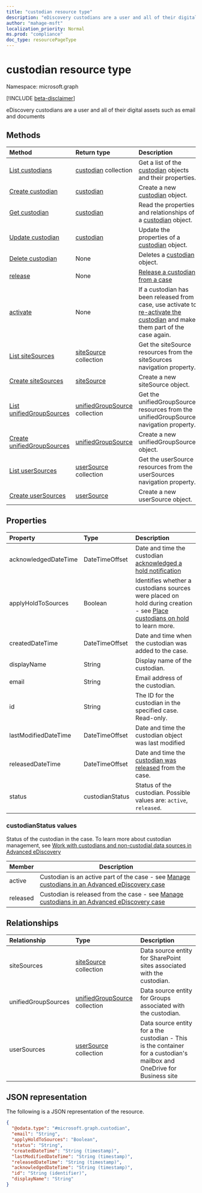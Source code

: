 ```yaml
---
title: "custodian resource type"
description: "eDiscovery custodians are a user and all of their digital assets such as email and documents"
author: "mahage-msft"
localization_priority: Normal
ms.prod: "compliance"
doc_type: resourcePageType
---
```


# custodian resource type

Namespace: microsoft.graph

[!INCLUDE [beta-disclaimer](../../includes/beta-disclaimer.md)]

eDiscovery custodians are a user and all of their digital assets such as email and documents

## Methods

|Method|Return type|Description|
|:---|:---|:---|
|[List custodians](../api/custodian-list.md)|[custodian](../resources/custodian.md) collection|Get a list of the [custodian](../resources/custodian.md) objects and their properties.|
|[Create custodian](../api/custodian-create.md)|[custodian](../resources/custodian.md)|Create a new [custodian](../resources/custodian.md) object.|
|[Get custodian](../api/custodian-get.md)|[custodian](../resources/custodian.md)|Read the properties and relationships of a [custodian](../resources/custodian.md) object.|
|[Update custodian](../api/custodian-update.md)|[custodian](../resources/custodian.md)|Update the properties of a [custodian](../resources/custodian.md) object.|
|[Delete custodian](../api/custodian-delete.md)|None|Deletes a [custodian](../resources/custodian.md) object.|
|[release](../api/custodian-release.md)|None|[Release a custodian from a case](https://docs.microsoft.com/microsoft-365/compliance/manage-new-custodians#release-a-custodian-from-a-case)|
|[activate](../api/custodian-activate.md)|None|If a custodian has been released from a case, use activate to [re-activate the custodian](https://docs.microsoft.com/microsoft-365/compliance/manage-new-custodians#re-activate-custodian) and make them part of the case again.|
|[List siteSources](../api/sitesource-list.md)|[siteSource](../resources/sitesource.md) collection|Get the siteSource resources from the siteSources navigation property.|
|[Create siteSources](../api/sitesource-create.md)|[siteSource](../resources/sitesource.md)|Create a new siteSource object.|
|[List unifiedGroupSources](../api/unifiedgroupsource-list.md)|[unifiedGroupSource](../resources/unifiedgroupsource.md) collection|Get the unifiedGroupSource resources from the unifiedGroupSources navigation property.|
|[Create unifiedGroupSources](../api/unifiedgroupsource-create.md)|[unifiedGroupSource](../resources/unifiedgroupsource.md)|Create a new unifiedGroupSource object.|
|[List userSources](../api/usersource-list.md)|[userSource](../resources/usersource.md) collection|Get the userSource resources from the userSources navigation property.|
|[Create userSources](../api/usersource-create.md)|[userSource](../resources/usersource.md)|Create a new userSource object.|

## Properties

|Property|Type|Description|
|:---|:---|:---|
|acknowledgedDateTime|DateTimeOffset|Date and time the custodian [acknowledged a hold notification](https://docs.microsoft.com/microsoft-365/compliance/acknowledge-hold-notification)|
|applyHoldToSources|Boolean|Identifies whether a custodians sources were placed on hold during creation - see [Place custodians on hold](https://docs.microsoft.com/microsoft-365/compliance/add-custodians-to-case#step-4-place-custodians-on-hold) to learn more.|
|createdDateTime|DateTimeOffset|Date and time when the custodian was added to the case.|
|displayName|String|Display name of the custodian.|
|email|String|Email address of the custodian.|
|id|String|The ID for the custodian in the specified case. Read-only.|
|lastModifiedDateTime|DateTimeOffset|Date and time the custodian object was last modified|
|releasedDateTime|DateTimeOffset|Date and time the [custodian was released](https://docs.microsoft.com/microsoft-365/compliance/manage-new-custodians#release-a-custodian-from-a-case) from the case.|
|status|custodianStatus|Status of the custodian. Possible values are: `active`, `released`.|

### custodianStatus values

Status of the custodian in the case.  To learn more about custodian management, see [Work with custodians and non-custodial data sources in Advanced eDiscovery](https://docs.microsoft.com/microsoft-365/compliance/managing-custodians)

|Member|Description|
|:----|-----------|
|active|Custodian is an active part of the case - see [Manage custodians in an Advanced eDiscovery case](https://docs.microsoft.com/microsoft-365/compliance/manage-new-custodians)|
|released|Custodian is released from the case - see [Manage custodians in an Advanced eDiscovery case](https://docs.microsoft.com/microsoft-365/compliance/manage-new-custodians)|

## Relationships

|Relationship|Type|Description|
|:---|:---|:---|
|siteSources|[siteSource](../resources/sitesource.md) collection|Data source entity for SharePoint sites associated with the custodian.|
|unifiedGroupSources|[unifiedGroupSource](../resources/unifiedgroupsource.md) collection|Data source entity for Groups associated with the custodian.|
|userSources|[userSource](../resources/usersource.md) collection|Data source entity for a the custodian - This is the container for a custodian's mailbox and OneDrive for Business site|

<!--|lastIndexOperation|[caseIndexOperation](../resources/caseindexoperation.md)|**TODO: Add Description**| -->

## JSON representation

The following is a JSON representation of the resource.
<!-- {
  "blockType": "resource",
  "keyProperty": "id",
  "@odata.type": "microsoft.graph.custodian",
  "baseType": "",
  "openType": false
}
-->

``` json
{
  "@odata.type": "#microsoft.graph.custodian",
  "email": "String",
  "applyHoldToSources": "Boolean",
  "status": "String",
  "createdDateTime": "String (timestamp)",
  "lastModifiedDateTime": "String (timestamp)",
  "releasedDateTime": "String (timestamp)",
  "acknowledgedDateTime": "String (timestamp)",
  "id": "String (identifier)",
  "displayName": "String"
}
```
